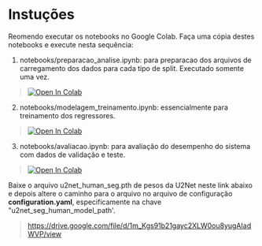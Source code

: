 # Instuções

Reomendo executar os notebooks no Google Colab. Faça uma cópia destes notebooks e execute nesta sequência:


1) notebooks/preparacao_analise.ipynb: para preparacao dos arquivos de carregamento dos dados para cada tipo de split. Executado somente uma vez.
>  [![Open In Colab](https://colab.research.google.com/assets/colab-badge.svg)](https://github.com/marceloluisr/Desafio_INOVAI_2025/blob/main/src/notebooks/preparacao_analise.ipynb)

 2) notebooks/modelagem_treinamento.ipynb: essencialmente para treinamento dos regressores.
  >  [![Open In Colab](https://colab.research.google.com/assets/colab-badge.svg)](https://github.com/marceloluisr/Desafio_INOVAI_2025/blob/main/src/notebooks/modelagem_treinamento.ipynb)


 3) notebooks/avaliacao.ipynb: para avaliação do desempenho do sistema com dados de validação e teste.
  > [![Open In Colab](https://colab.research.google.com/assets/colab-badge.svg)](https://colab.research.google.com/github/marceloluisr/Desafio_INOVAI_2025/blob/main/src/notebooks/avaliacao.ipynb)

Baixe o arquivo u2net_human_seg.pth de pesos da U2Net neste link abaixo e depois altere o caminho para o arquivo  no arquivo de configuração  **configuration.yaml**, especificamente na chave "u2net_seg_human_model_path'. 

> https://drive.google.com/file/d/1m_Kgs91b21gayc2XLW0ou8yugAIadWVP/view
